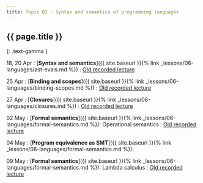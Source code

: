 ```yaml
---
title: Topic 02 - Syntax and semantics of programming languages
---
```


## {{ page.title }}
{: .text-gamma }

18, 20 Apr
: [**Syntax and semantics**]({{ site.baseurl }}{% link _lessons/06-languages/ast-evals.md %})
  : [Old recorded lecture](https://www.youtube.com/playlist?list=PLeIbBi3CwMZzxem8S2aFUUqD5zkaWXYLB)

25 Apr
: [**Binding and scopes**]({{ site.baseurl }}{% link _lessons/06-languages/binding-scopes.md %})
  : [Old recorded lecture](https://www.youtube.com/playlist?list=PLeIbBi3CwMZx-ypmoxWNxo_OqegclNVAO)

27 Apr
: [**Closures**]({{ site.baseurl }}{% link _lessons/06-languages/closures.md %})
  : [Old recorded lecture](https://www.youtube.com/playlist?list=PLeIbBi3CwMZwsNyF3Pt9n-sc6U_m_7Qia)

02 May
: [**Formal semantics**]({{ site.baseurl }}{% link _lessons/06-languages/formal-semantics.md %}): Operational semantics
  : [Old recorded lecture](https://youtube.com/playlist?list=PLeIbBi3CwMZziVG93gcNT__X_xmmtM8ir)

04 May
: [**Program equivalence as SMT**]({{ site.baseurl }}{% link _lessons/06-languages/formal-semantics.md %}):

09 May
: [**Formal semantics**]({{ site.baseurl }}{% link _lessons/06-languages/formal-semantics.md %}): Lambda calculus
  : [Old recorded lecture](https://youtube.com/playlist?list=PLeIbBi3CwMZxFVZX1yGTiGiJO7gWd4YJ5)
